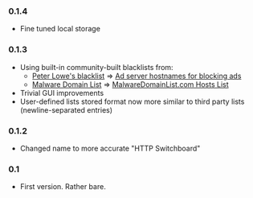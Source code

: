### 0.1.4
- Fine tuned local storage

### 0.1.3
- Using built-in community-built blacklists from:
    * <a href="http://pgl.yoyo.org/as/index.php">Peter Lowe's blacklist</a> => <a href="http://pgl.yoyo.org/as/serverlist.php?mimetype=plaintext">Ad server hostnames for blocking ads</a>
    * <a href="http://www.malwaredomainlist.com/">Malware Domain List</a> => <a href="http://www.malwaredomainlist.com/hostslist/hosts.txt">MalwareDomainList.com Hosts List</a>
- Trivial GUI improvements
- User-defined lists stored format now more similar to third party lists (newline-separated entries)

### 0.1.2
- Changed name to more accurate "HTTP Switchboard"

### 0.1
- First version. Rather bare.
